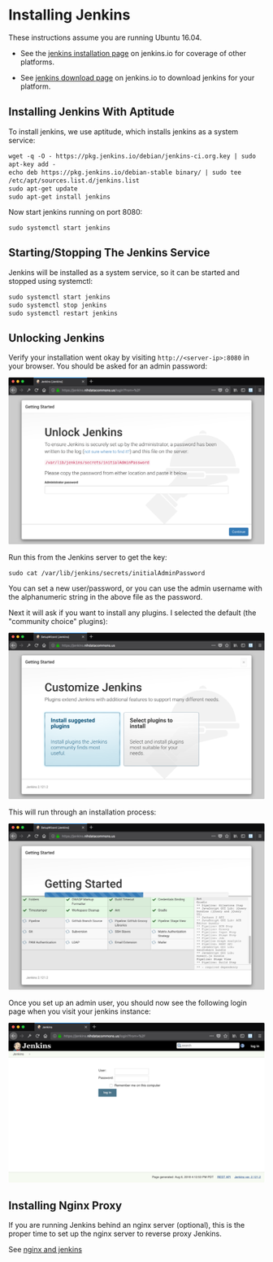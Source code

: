 # Installing Jenkins

These instructions assume you are running Ubuntu 16.04.

* See the [jenkins installation page](https://jenkins.io/doc/book/installing/)
  on jenkins.io for coverage of other platforms.

* See [jenkins download page](https://jenkins.io/download/) on jenkins.io
  to download jenkins for your platform.

## Installing Jenkins With Aptitude

To install jenkins, we use aptitude, which installs
jenkins as a system service:

```
wget -q -O - https://pkg.jenkins.io/debian/jenkins-ci.org.key | sudo apt-key add -
echo deb https://pkg.jenkins.io/debian-stable binary/ | sudo tee /etc/apt/sources.list.d/jenkins.list
sudo apt-get update
sudo apt-get install jenkins
```

Now start jenkins running on port 8080:

```
sudo systemctl start jenkins
```

## Starting/Stopping The Jenkins Service

Jenkins will be installed as a system service, so it can be 
started and stopped using systemctl:

```
sudo systemctl start jenkins
sudo systemctl stop jenkins
sudo systemctl restart jenkins
```

## Unlocking Jenkins

Verify your installation went okay by visiting
`http://<server-ip>:8080` in your browser. You should
be asked for an admin password:

![Jenkins unlock](images/jenkins-installing-1.png)

Run this from the Jenkins server to get the key:

```
sudo cat /var/lib/jenkins/secrets/initialAdminPassword
```

You can set a new user/password, or you can use
the admin username with the alphanumeric string in
the above file as the password.

Next it will ask if you want to install any plugins. 
I selected the default (the "community choice"
plugins):

![Jenkins unlock](images/jenkins-installing-2.png)

This will run through an installation process:

![Jenkins unlock](images/jenkins-installing-3.png)

Once you set up an admin user, you should now see
the following login page when you visit your jenkins
instance:

![Jenkins pre-login](images/jenkins-login-pre.png)


## Installing Nginx Proxy

If you are running Jenkins behind an nginx server (optional), 
this is the proper time to set up the nginx server to reverse 
proxy Jenkins.

See [nginx and jenkins](nginx.md)


